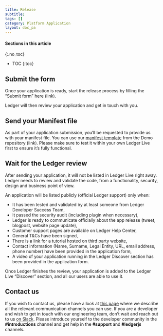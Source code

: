 ```yaml
---
title: Release
subtitle:
tags: []
category: Platform Application
layout: doc_pa
---
```


#### Sections in this article
{:.no_toc}
* TOC
{:toc}

## Submit the form

Once your application is ready, start the release process by filling the “Submit form” here (link).

Ledger will then review your application and get in touch with you.

## Send your Manifest file

As part of your application submission, you’ll be requested to provide us with your manifest file.
You can use our [manifest template](https://github.com/LedgerHQ/ledger-live-assets/blob/develop/platform/apps/v1/schema.ts) from the Demo repository (link). Please make sure to test it within your own Ledger Live first to ensure it’s fully functional.

## Wait for the Ledger review

After sending your application, it will not be listed in Ledger Live right away. Ledger needs to review and validate the code, from a functionality, security, design and business point of view.

An application will be listed publicly (official Ledger support) only when:
- It has been tested and validated by at least someone from Ledger Developer Success Team,
- It passed the security audit (including plugin when necessary),
- Ledger is ready to communicate officially about the app release (tweet, blogpost, website page update),
- Customer support pages are available on Ledger Help Center,
- General T&Cs have been signed,
- There is a link for a tutorial hosted on third party website,
- Contact information (Name, Surname, Legal Entity, URL, email address, phone number) have been provided in the application form,
- A video of your application running in the Ledger Discover section has been provided in the application form.

Once Ledger finishes the review, your application is added to the Ledger Live “Discover” section, and all our users are able to use it.

## Contact us

If you wish to contact us, please have a look at [this page](https://developers.ledger.com/contact/) where we describe all the relevant communication channels you can use. If you are a developer and wish to get in touch with our engineering team, don’t wait and reach out to us [on Slack](https://join.slack.com/t/ledger-dev/shared_invite/zt-iskfi3kl-CXw9Uz2dOOYSLKe_e4tcmw). Please introduce yourself to the developer community in the **#introductions** channel and get help in the **#support** and **#ledgerjs** channels.

